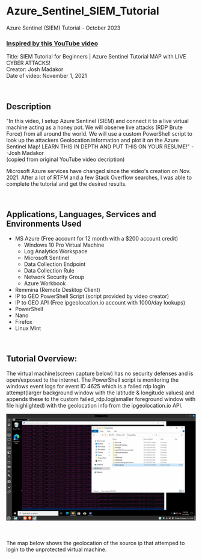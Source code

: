 # Azure_Sentinel_SIEM_Tutorial

Azure Sentinel (SIEM) Tutorial - October 2023

 ### [Inspired by this YouTube video](https://www.youtube.com/watch?v=RoZeVbbZ0o0)
 Title:  SIEM Tutorial for Beginners | Azure Sentinel Tutorial MAP with LIVE CYBER ATTACKS!<br>
 Creator: Josh Madakor<br>
 Date of video: November 1, 2021
 
<br>
<h2>Description</h2>

"In this video, I setup Azure Sentinel (SIEM) and connect it to a live virtual machine acting as a honey pot. We will observe live attacks (RDP Brute Force) from all around the world. We will use a custom PowerShell script to look up the attackers Geolocation information and plot it on the Azure Sentinel Map! LEARN THIS IN DEPTH AND PUT THIS ON YOUR RESUME!" --Josh Madakor<br/>
(copied from original YouTube video decription)

Microsoft Azure services have changed since the video's creation on Nov. 2021. After a lot of RTFM and a few Stack Overflow searches, I was able to complete the tutorial and get the desired results.

<br>
<h2>Applications, Languages, Services and Environments Used</h2>

- MS Azure (Free account for 12 month with a $200 account credit)
    - Windows 10 Pro Virtual Machine
    - Log Analytics Workspace
    - Microsoft Sentinel
    - Data Collection Endpoint
    - Data Collection Rule
    - Network Security Group
    - Azure Workbook
- Remmina (Remote Desktop Client)
- IP to GEO PowerShell Script (script provided by video creator)
- IP to GEO API (Free ipgeolocation.io account with 1000/day lookups)
- PowerShell
- Nano
- Firefox
- Linux Mint

<br>
<h2>Tutorial Overview:</h2>

<p align="left">
 
The virtual machine(screen capture below) has no security defenses and is open/exposed to the internet. The PowerShell script is monitoring the windows event logs for event ID 4625 which is a failed rdp login attempt(larger background window with the latitude & longitude values) and appends these to the custom failed_rdp.log(smaller foreground window with file highlighted) with the geolocation info from the ipgeolocation.io API. <br>

<picture>
<img src="/images/win10vm.jpeg" alt="win10vm_screenshot"/>
</picture>
<br>
<br>
<br>


 
The map below shows the geolocation of the source ip that attemped to login to the unprotected virtual machine.<br>
<img src="/images/" alt=""/>
<br>
<br>
<br>

</p>
